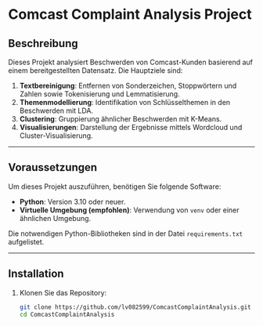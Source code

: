 # Comcast Complaint Analysis Project

## Beschreibung

Dieses Projekt analysiert Beschwerden von Comcast-Kunden basierend auf einem bereitgestellten Datensatz. Die Hauptziele sind:
1. **Textbereinigung**: Entfernen von Sonderzeichen, Stoppwörtern und Zahlen sowie Tokenisierung und Lemmatisierung.
2. **Themenmodellierung**: Identifikation von Schlüsselthemen in den Beschwerden mit LDA.
3. **Clustering**: Gruppierung ähnlicher Beschwerden mit K-Means.
4. **Visualisierungen**: Darstellung der Ergebnisse mittels Wordcloud und Cluster-Visualisierung.

---

## Voraussetzungen

Um dieses Projekt auszuführen, benötigen Sie folgende Software:
- **Python**: Version 3.10 oder neuer.
- **Virtuelle Umgebung (empfohlen)**: Verwendung von `venv` oder einer ähnlichen Umgebung.

Die notwendigen Python-Bibliotheken sind in der Datei `requirements.txt` aufgelistet.

---

## Installation

1. Klonen Sie das Repository:
   ```bash
   git clone https://github.com/lv082599/ComcastComplaintAnalysis.git
   cd ComcastComplaintAnalysis
